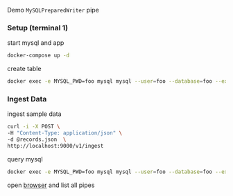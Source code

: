 Demo `MySQLPreparedWriter` pipe
### Setup (terminal 1)
start mysql and app
```sh
docker-compose up -d
```
create table
```sh
docker exec -e MYSQL_PWD=foo mysql mysql --user=foo --database=foo --execute="CREATE TABLE IF NOT EXISTS records ( \`key\` VARCHAR(64) NOT NULL PRIMARY KEY, \`value\` INTEGER );"
```
### Ingest Data
ingest sample data
```sh
curl -i -X POST \
-H "Content-Type: application/json" \
-d @records.json  \
http://localhost:9000/v1/ingest
```
query mysql
```sh
docker exec -e MYSQL_PWD=foo mysql mysql --user=foo --database=foo --execute="SELECT \`key\`, \`value\` FROM records"
```
open [browser](http://localhost:8000/v1/pipe) and list all pipes